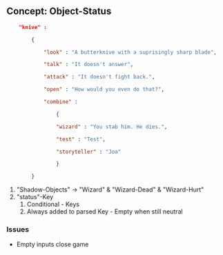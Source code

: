 ## Concept: Object-Status

``` JSON
    "knive" :

        {

            "look" : "A butterknive with a suprisingly sharp blade",

            "talk" : "It doesn't answer",

            "attack" : "It doesn't fight back.",

            "open" : "How would you even do that?",

            "combine" :

                {

                "wizard" : "You stab him. He dies.",

                "test" : "Test",

                "storyteller" : "Joa"

                }

        }
```

1. "Shadow-Objects" -> "Wizard" & "Wizard-Dead" & "Wizard-Hurt"
2. "status"-Key
	1. Conditional - Keys
	2. Always added to parsed Key - Empty when still neutral


### Issues
- Empty inputs close game